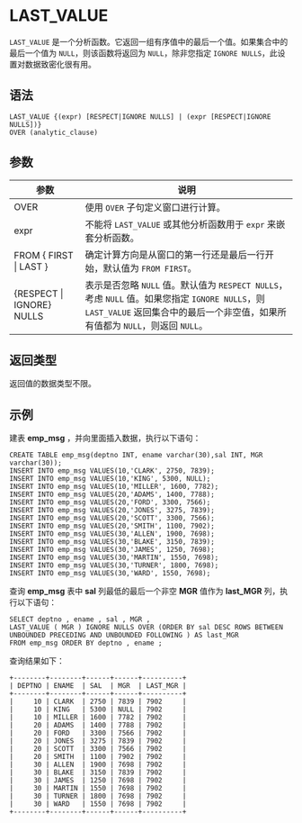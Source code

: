 LAST_VALUE 
===============================



`LAST_VALUE` 是一个分析函数。它返回一组有序值中的最后一个值。如果集合中的最后一个值为 `NULL`，则该函数将返回为 `NULL`，除非您指定 `IGNORE NULLS`，此设置对数据致密化很有用。

语法 
--------------

    LAST_VALUE {(expr) [RESPECT|IGNORE NULLS] | (expr [RESPECT|IGNORE NULLS])}
    OVER (analytic_clause)



参数 
--------------



|            参数             |                                                              说明                                                               |
|---------------------------|-------------------------------------------------------------------------------------------------------------------------------|
| OVER                      | 使用 `OVER` 子句定义窗口进行计算。                                                                                                         |
| expr                      | 不能将 `LAST_VALUE` 或其他分析函数用于 `expr` 来嵌套分析函数。                                                                                    |
| FROM { FIRST \| LAST }    | 确定计算方向是从窗口的第一行还是最后一行开始，默认值为 `FROM FIRST`。                                                                                     |
| {RESPECT \| IGNORE} NULLS | 表示是否忽略 `NULL` 值。默认值为 `RESPECT NULLS`，考虑 `NULL` 值。如果您指定 `IGNORE NULLS`，则 `LAST_VALUE` 返回集合中的最后一个非空值，如果所有值都为 `NULL`，则返回 `NULL`。 |



返回类型 
----------------

返回值的数据类型不限。

示例 
--------------

建表 **emp_msg** ，并向里面插入数据，执行以下语句：

    CREATE TABLE emp_msg(deptno INT, ename varchar(30),sal INT, MGR varchar(30));
    INSERT INTO emp_msg VALUES(10,'CLARK', 2750, 7839);       
    INSERT INTO emp_msg VALUES(10,'KING', 5300, NULL);       
    INSERT INTO emp_msg VALUES(10,'MILLER', 1600, 7782);        
    INSERT INTO emp_msg VALUES(20,'ADAMS', 1400, 7788);       
    INSERT INTO emp_msg VALUES(20,'FORD', 3300, 7566);      
    INSERT INTO emp_msg VALUES(20,'JONES', 3275, 7839);      
    INSERT INTO emp_msg VALUES(20,'SCOTT', 3300, 7566);    
    INSERT INTO emp_msg VALUES(20,'SMITH', 1100, 7902);   
    INSERT INTO emp_msg VALUES(30,'ALLEN', 1900, 7698); 
    INSERT INTO emp_msg VALUES(30,'BLAKE', 3150, 7839); 
    INSERT INTO emp_msg VALUES(30,'JAMES', 1250, 7698); 
    INSERT INTO emp_msg VALUES(30,'MARTIN', 1550, 7698);
    INSERT INTO emp_msg VALUES(30,'TURNER', 1800, 7698);
    INSERT INTO emp_msg VALUES(30,'WARD', 1550, 7698);



查询 **emp_msg** 表中 **sal** 列最低的最后一个非空 **MGR** 值作为 **last_MGR** 列，执行以下语句：

    SELECT deptno , ename , sal , MGR ,
    LAST_VALUE ( MGR ) IGNORE NULLS OVER (ORDER BY sal DESC ROWS BETWEEN UNBOUNDED PRECEDING AND UNBOUNDED FOLLOWING ) AS last_MGR 
    FROM emp_msg ORDER BY deptno , ename ;



查询结果如下：

    +--------+--------+------+------+----------+
    | DEPTNO | ENAME  | SAL  | MGR  | LAST_MGR |
    +--------+--------+------+------+----------+
    |     10 | CLARK  | 2750 | 7839 | 7902     |
    |     10 | KING   | 5300 | NULL | 7902     |
    |     10 | MILLER | 1600 | 7782 | 7902     |
    |     20 | ADAMS  | 1400 | 7788 | 7902     |
    |     20 | FORD   | 3300 | 7566 | 7902     |
    |     20 | JONES  | 3275 | 7839 | 7902     |
    |     20 | SCOTT  | 3300 | 7566 | 7902     |
    |     20 | SMITH  | 1100 | 7902 | 7902     |
    |     30 | ALLEN  | 1900 | 7698 | 7902     |
    |     30 | BLAKE  | 3150 | 7839 | 7902     |
    |     30 | JAMES  | 1250 | 7698 | 7902     |
    |     30 | MARTIN | 1550 | 7698 | 7902     |
    |     30 | TURNER | 1800 | 7698 | 7902     |
    |     30 | WARD   | 1550 | 7698 | 7902     |
    +--------+--------+------+------+----------+


